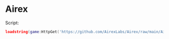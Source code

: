 # Airex

Script:
```lua
loadstring(game:HttpGet('https://github.com/AirexLabs/Airex/raw/main/Airex.lua', true))()
```
